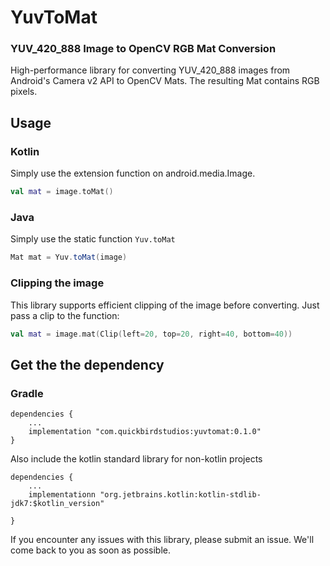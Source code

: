 # YuvToMat
### YUV_420_888 Image to OpenCV RGB Mat Conversion
High-performance library for converting YUV_420_888 images from Android's Camera v2 API to OpenCV Mats. The resulting Mat contains RGB pixels.
  
## Usage
### Kotlin
Simply use the extension function on android.media.Image.  

```kotlin
val mat = image.toMat()
```

### Java
Simply use the static function ```Yuv.toMat```

```java
Mat mat = Yuv.toMat(image)
```

### Clipping the image
This library supports efficient clipping of the image before converting. 
Just pass a clip to the function:

```kotlin
val mat = image.mat(Clip(left=20, top=20, right=40, bottom=40))
```

## Get the the dependency

### Gradle
```
dependencies {
    ...
    implementation "com.quickbirdstudios:yuvtomat:0.1.0"
}
```

Also include the kotlin standard library for non-kotlin projects

```
dependencies {
    ...
    implementationn "org.jetbrains.kotlin:kotlin-stdlib-jdk7:$kotlin_version"

}
```

If you encounter any issues with this library, please submit an issue. We'll come back to you as soon as possible.

